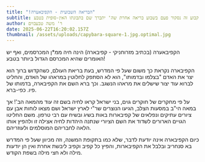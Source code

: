 ```yaml
---
title: "!הבריאה השבועית - הקפיבאערה"
subtitle: בטור קבוע זה נסקור פעם בשבוע בריאה אחרת שה' יתברך שם בתבונתו האין-סופית בטבע
author: ר' משה טבעבוים
date: 2025-06-22T16:20:02.157Z
thumbnail: /assets/uploads/capybara-square-1.jpg.optimal.jpg
---
```

ה﻿קפיבאערה (בכתיב מזרוחניקי - קפיבארה) הינה חיה ממ*ן המכרסמים, ואף יש האומרים שהיא המכרסם הגדול ביותר בטבע!

ה﻿קפיבארה נקראת כך משום שעל פי המדרש, בעת בריאת העולם, כשהקדוש ברוך הוא יצר את האדם "בצלמו ובדמותו", הוא לא הסתפק לחלוטין במראהו של האדם, והחליט לברוא עוד יצור שישלים את מראהו הנשגב. וכך ברא השם את הקפיבארה, בדמותו של פיו. כפי-ברא. 

ע﻿ל פי מחקרים של חוקרים גוים, בני ישראל קראו לחיה בשם זה עוד מהמאה הב'! אך במאה הי"ב במסעות הצלב, הגיעו הנוצרים שר"י לארץ ישראל ושם מצאו לוחות אבן עם ציורים עתיקים ונפלאים של קפיבארות באות בשיג ובשיח עם רבי טרפון. משם החליטו הגויים הארורים לשדוד את השם הציורי שנתנה היהדות לחיה אצילה זו ולהפיץ אותו הלאה לחבריהם המוסלמים ולעוזריהם.

כ﻿יום הקפיבארה אינה יודעת לדבר, שלא כמו בתקופת המשנה, וזה מכיוון שעל פי המדרש בא סנחריב ובלבל את הקפיבארות, והפיץ כל קפיב וקפיב ליבשת אחרת ואין הן יודעות מילה ולא חצי מילה בשפת הקודש.